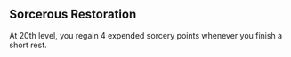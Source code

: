## Sorcerous Restoration
At 20th level, you regain 4 expended sorcery points whenever you finish a short rest.
